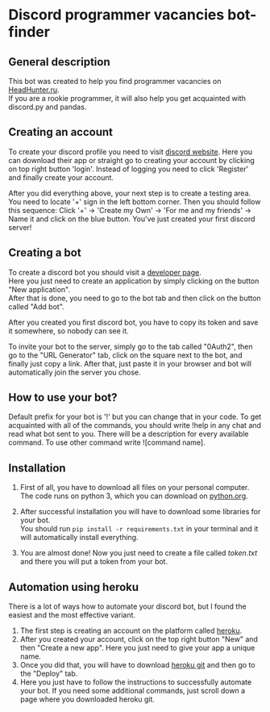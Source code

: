 # Discord programmer vacancies bot-finder

## General description

This bot was created to help you find programmer vacancies on [HeadHunter.ru](https://hh.ru/).\
If you are a rookie programmer, it will also help you get acquainted with discord.py and pandas.

## Creating an account

To create your discord profile you need to visit [discord website](https://discord.com/). Here you can download their app
or straight go to creating your account by clicking on top right button 'login'. Instead of logging you need to click 'Register' and finally create your account.

After you did everything above, your next step is to create a testing area. You need to locate '+' sign in the left bottom corner.
Then you should follow this sequence: Click '+' -> 'Create my Own' -> 'For me and my friends' -> Name it and click on the blue button.
You've just created your first discord server!

## Creating a bot

To create a discord bot you should visit a [developer page](https://discord.com/developers/applications/).\
Here you just need to create an application by simply clicking on the button "New application".\
After that is done, you need to go to the bot tab and then click on the button called "Add bot".

After you created you first discord bot, you have to copy its token and save it somewhere, so nobody can see it.

To invite your bot to the server, simply go to the tab called "0Auth2", then go to the "URL Generator" tab, 
click on the square next to the bot, and finally just copy a link. After that, just paste it in your browser and bot will automatically join the server you chose.

## How to use your bot?

Default prefix for your bot is '!' but you can change that in your code. To get acquainted with all of the commands, you should write !help in any chat and read what bot sent to you. There will be a description for every available command. To use other command write ![command name].

## Installation

1. First of all, you have to download all files on your personal computer. The code runs on python 3,
 which you can download on [python.org](https://www.python.org/downloads/).
 
2. After successful installation you will have to download some libraries for your bot.\
You should run `pip install -r requirements.txt` in your terminal and it will automatically install everything.
    
3. You are almost done! Now you just need to create a file called *token.txt* and there you will put a token from your bot.


## Automation using heroku

There is a lot of ways how to automate your discord bot, but I found the easiest and the most effective variant.

1. The first step is creating an account on the platform called [heroku](https://www.heroku.com/).
2. After you created your account, click on the top right button "New" and then "Create a new app". Here you just need to give your app a unique name.
3. Once you did that, you will have to download [heroku git](https://devcenter.heroku.com/articles/heroku-cli) and then go to the "Deploy" tab.
4. Here you just have to follow the instructions to successfully automate your bot. If you need some additional commands, just scroll down a page where you downloaded heroku git.
